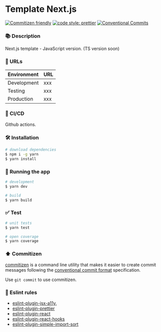 # Template Next.js

[![Commitizen friendly](https://img.shields.io/badge/commitizen-friendly-brightgreen.svg)](http://commitizen.github.io/cz-cli/)
[![code style: prettier](https://img.shields.io/badge/code_style-prettier-ff69b4.svg)](https://github.com/prettier/prettier)
[![Conventional Commits](https://img.shields.io/badge/Conventional%20Commits-1.0.0-yellow.svg)](https://conventionalcommits.org)

### 📚 Description

Next.js template - JavaScript version. (TS version soon)

### 🔗 URLs

| Environment | URL |
| ----------- | --- |
| Development | xxx |
| Testing     | xxx |
| Production  | xxx |

### 🚀 CI/CD

Github actions.

### 🛠️ Installation

```bash
# download dependencies
$ npm i -g yarn
$ yarn install
```

### 🏃 Running the app

```bash
# development
$ yarn dev

# build
$ yarn build

```

### ✅ Test

```bash
# unit tests
$ yarn test

# open coverage
$ yarn coverage

```

### ⬆️ Commitizen

[commitizen](https://github.com/commitizen/cz-cli) is a command line utility that makes it easier to create commit messages following the [conventional commit format](https://conventionalcommits.org) specification.

Use `git commit` to use commitizen.

### 🔨 Eslint rules

- [eslint-plugin-jsx-a11y](https://github.com/evcohen/eslint-plugin-jsx-a11y#readme),
- [eslint-plugin-prettier]()
- [eslint-plugin-react]()
- [eslint-plugin-react-hooks]()
- [eslint-plugin-simple-import-sort](https://github.com/lydell/eslint-plugin-simple-import-sort#readme)
